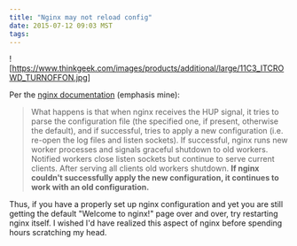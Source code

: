 ```yaml
---
title: "Nginx may not reload config"
date: 2015-07-12 09:03 MST
tags:
---
```


![https://www.thinkgeek.com/images/products/additional/large/11C3_ITCROWD_TURNOFFON.jpg]

Per the [nginx documentation](http://wiki.nginx.org/CommandLine)
(emphasis mine):

> What happens is that when nginx receives the HUP signal, it tries to parse the
> configuration file (the specified one, if present, otherwise the default), and
> if successful, tries to apply a new configuration (i.e. re-open the log files
> and listen sockets). If successful, nginx runs new worker processes and
> signals graceful shutdown to old workers. Notified workers close listen
> sockets but continue to serve current clients. After serving all clients old
> workers shutdown. **If nginx couldn't successfully apply the new configuration,
> it continues to work with an old configuration.**

Thus, if you have a properly set up nginx configuration and yet you are still
getting the default "Welcome to nginx!" page over and over, try restarting nginx
itself. I wished I'd have realized this aspect of nginx before spending hours
scratching my head.
